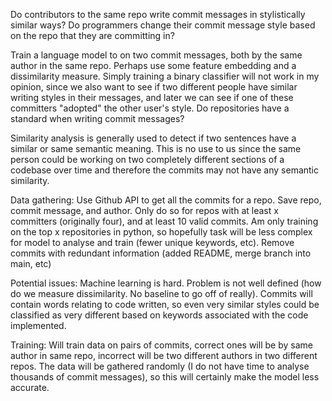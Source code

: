 Do contributors to the same repo write commit messages in stylistically similar ways? Do programmers change their commit message style based on the repo that they are committing in?

Train a language model to on two commit messages, both by the same author in the same repo. Perhaps use some feature embedding and a dissimilarity measure. Simply training a binary classifier will not work in my opinion, since we also want to see if two different people have similar writing styles in their messages, and later we can see if one of these committers "adopted" the other user's style. Do repositories have a standard when writing commit messages?

Similarity analysis is generally used to detect if two sentences have a similar or same semantic meaning. This is no use to us since the same person could be working on two completely different sections of a codebase over time and therefore the commits may not have any semantic similarity.

Data gathering:
Use Github API to get all the commits for a repo. Save repo, commit message, and author. Only do so for repos with at least x committers (originally four), and at least 10 valid commits. Am only training on the top x repositories in python, so hopefully task will be less complex for model to analyse and train (fewer unique keywords, etc). Remove commits with redundant information (added README, merge branch into main, etc)

Potential issues: 
Machine learning is hard. Problem is not well defined (how do we measure dissimilarity. No baseline to go off of really). Commits will contain words relating to code written, so even very similar styles could be classified as very different based on keywords associated with the code implemented.

Training: Will train data on pairs of commits, correct ones will be by same author in same repo, incorrect will be two different authors in two different repos. The data will be gathered randomly (I do not have time to analyse thousands of commit messages), so this will certainly make the model less accurate.